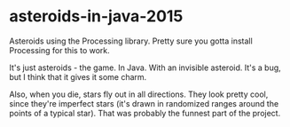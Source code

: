 # asteroids-in-java-2015
Asteroids using the Processing library.
Pretty sure you gotta install Processing for this to work.

It's just asteroids - the game. In Java. With an invisible asteroid.
It's a bug, but I think that it gives it some charm.


Also, when you die, stars fly out in all directions. They look pretty cool, since they're imperfect stars (it's drawn in randomized ranges around the points of a typical star).
That was probably the funnest part of the project.
